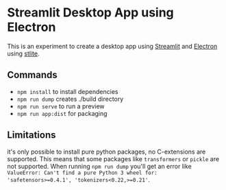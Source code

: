 
# Streamlit Desktop App using Electron

This is an experiment to create a desktop app using [Streamlit](https://streamlit.io/) and [Electron](https://www.electronjs.org/) using [stlite](https://github.com/whitphx/stlite).

## Commands
- `npm install` to install dependencies
- `npm run dump` creates ./build directory
- `npm run serve` to run a preview
- `npm run app:dist` for packaging

## Limitations
it's only possible to install pure python packages, no C-extensions are supported. This means that some packages like `transformers` or `pickle` are not supported.
When running `npm run dump` you'll get an error like `ValueError: Can't find a pure Python 3 wheel for: 'safetensors>=0.4.1', 'tokenizers<0.22,>=0.21'`.